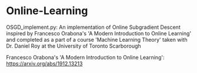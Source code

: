 # Online-Learning

OSGD_implement.py: An implementation of Online Subgradient Descent inspired by Francesco Orabona's 'A Modern Introduction to Online Learning' and completed as a part of a course 'Machine Learning Theory' taken with Dr. Daniel Roy at the University of Toronto Scarborough

Francesco Orabona's 'A Modern Introduction to Online Learning': https://arxiv.org/abs/1912.13213
